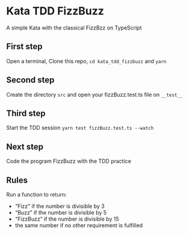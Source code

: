 # Kata TDD FizzBuzz
A simple Kata with the classical FizzBzz on TypeScript 

## First step
Open a terminal, Clone this repo, `cd kata_tdd_fizzbuzz` and `yarn`

## Second step
Create the directory `src` and open your fizzBuzz.test.ts file on `__test__`

## Third step
Start the TDD session
`yarn test fizzBuzz.test.ts --watch`

## Next step
Code the program FizzBuzz with the TDD practice

## Rules
  Run a function to return:
 - “Fizz” if the number is divisible by 3
 - “Buzz” if the number is divisible by 5
 - “FizzBuzz” if the number is divisible by 15
 - the same number if no other requirement is fulfilled

   
   
